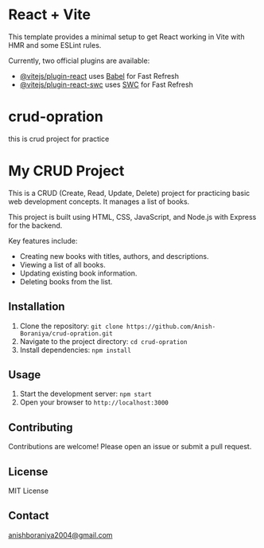 # React + Vite

This template provides a minimal setup to get React working in Vite with HMR and some ESLint rules.

Currently, two official plugins are available:

- [@vitejs/plugin-react](https://github.com/vitejs/vite-plugin-react/blob/main/packages/plugin-react/README.md) uses [Babel](https://babeljs.io/) for Fast Refresh
- [@vitejs/plugin-react-swc](https://github.com/vitejs/vite-plugin-react-swc) uses [SWC](https://swc.rs/) for Fast Refresh
# crud-opration
this is crud project for practice

# My CRUD Project

This is a CRUD (Create, Read, Update, Delete) project for practicing basic web development concepts. It manages a list of books.

This project is built using HTML, CSS, JavaScript, and Node.js with Express for the backend.

Key features include:

* Creating new books with titles, authors, and descriptions.
* Viewing a list of all books.
* Updating existing book information.
* Deleting books from the list.

## Installation

1. Clone the repository: `git clone https://github.com/Anish-Boraniya/crud-opration.git`
2. Navigate to the project directory: `cd crud-opration`
3. Install dependencies: `npm install`

## Usage

1. Start the development server: `npm start`
2. Open your browser to `http://localhost:3000`

## Contributing

Contributions are welcome! Please open an issue or submit a pull request.

## License

MIT License

## Contact

anishboraniya2004@gmail.com
